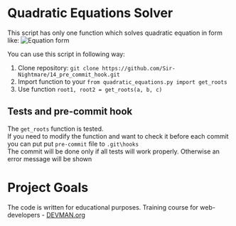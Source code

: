 # Quadratic Equations Solver

This script has only one function which solves quadratic equation in form like:
![Equation form](http://akak.ru/recipes/pictures/000/013/861_big.jpg)

You can use this script in following way:

1) Clone repository: `git clone https://github.com/Sir-Nightmare/14_pre_commit_hook.git`
2) Import function to your `from quadratic_equations.py import get_roots` 
3) Use function `root1, root2 = get_roots(a, b, c)`

## Tests and pre-commit hook 

The `get_roots` function is tested.  
If you need to modify the function and want to check it before each commit
you can put put `pre-commit` file to `.git\hooks`  
The commit will be done only if all tests will work properly. 
Otherwise an error message will be shown

# Project Goals

The code is written for educational purposes. Training course for web-developers - [DEVMAN.org](https://devman.org)
